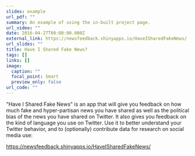 ```yaml
---
slides: example
url_pdf: ""
summary: An example of using the in-built project page.
url_video: ""
date: 2016-04-27T00:00:00.000Z
external_link: https://newsfeedback.shinyapps.io/HaveISharedFakeNews/
url_slides: ""
title: Have I Shared Fake News?
tags: []
links: []
image:
  caption: ""
  focal_point: Smart
  preview_only: false
url_code: ""
---
```

"Have I Shared Fake News" is an app that will give you feedback on how much fake and hyper-partisan news you have shared as well as the political bias of the news you have shared on Twitter. It also gives you feedback on the kind of language you use on Twitter. Use it to better understand your Twitter behavior, and to (optionally) contribute data for research on social media use: 

https://newsfeedback.shinyapps.io/HaveISharedFakeNews/
